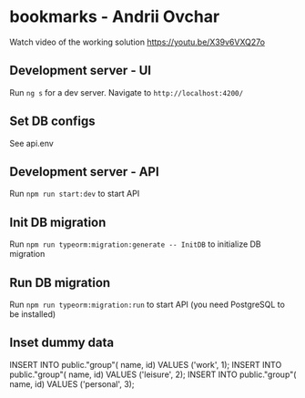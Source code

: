 # bookmarks - Andrii Ovchar

Watch video of the working solution
https://youtu.be/X39v6VXQ27o

## Development server - UI
Run `ng s` for a dev server. Navigate to `http://localhost:4200/`

## Set DB configs
See api\.env

## Development server - API
Run `npm run start:dev` to start API

## Init DB migration
Run `npm run typeorm:migration:generate -- InitDB` to initialize DB migration
                                                                 
## Run DB migration
Run `npm run typeorm:migration:run` to start API (you need PostgreSQL to be installed)

## Inset dummy data
INSERT INTO public."group"(
	name, id)
	VALUES ('work', 1);
INSERT INTO public."group"(
	name, id)
	VALUES ('leisure', 2);
INSERT INTO public."group"(
	name, id)
	VALUES ('personal', 3);
